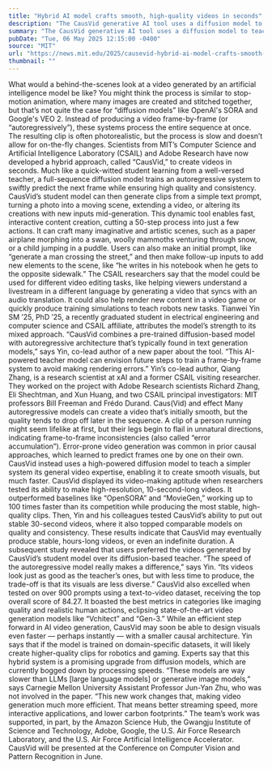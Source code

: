 ```yaml
---
title: "Hybrid AI model crafts smooth, high-quality videos in seconds"
description: "The CausVid generative AI tool uses a diffusion model to teach an autoregressive (frame-by-frame) system to rapidly produce stable, high-resolution videos."
summary: "The CausVid generative AI tool uses a diffusion model to teach an autoregressive (frame-by-frame) system to rapidly prod"
pubDate: "Tue, 06 May 2025 12:15:00 -0400"
source: "MIT"
url: "https://news.mit.edu/2025/causevid-hybrid-ai-model-crafts-smooth-high-quality-videos-in-seconds-0506"
thumbnail: ""
---
```


What would a behind-the-scenes look at a video generated by an artificial intelligence model be like? You might think the process is similar to stop-motion animation, where many images are created and stitched together, but that’s not quite the case for “diffusion models” like OpenAl's SORA and Google's VEO 2.
Instead of producing a video frame-by-frame (or “autoregressively”), these systems process the entire sequence at once. The resulting clip is often photorealistic, but the process is slow and doesn’t allow for on-the-fly changes.
Scientists from MIT’s Computer Science and Artificial Intelligence Laboratory (CSAIL) and Adobe Research have now developed a hybrid approach, called “CausVid,” to create videos in seconds. Much like a quick-witted student learning from a well-versed teacher, a full-sequence diffusion model trains an autoregressive system to swiftly predict the next frame while ensuring high quality and consistency. CausVid’s student model can then generate clips from a simple text prompt, turning a photo into a moving scene, extending a video, or altering its creations with new inputs mid-generation.
This dynamic tool enables fast, interactive content creation, cutting a 50-step process into just a few actions. It can craft many imaginative and artistic scenes, such as a paper airplane morphing into a swan, woolly mammoths venturing through snow, or a child jumping in a puddle. Users can also make an initial prompt, like “generate a man crossing the street,” and then make follow-up inputs to add new elements to the scene, like “he writes in his notebook when he gets to the opposite sidewalk.”
The CSAIL researchers say that the model could be used for different video editing tasks, like helping viewers understand a livestream in a different language by generating a video that syncs with an audio translation. It could also help render new content in a video game or quickly produce training simulations to teach robots new tasks.
Tianwei Yin SM ’25, PhD ’25, a recently graduated student in electrical engineering and computer science and CSAIL affiliate, attributes the model’s strength to its mixed approach.
“CausVid combines a pre-trained diffusion-based model with autoregressive architecture that’s typically found in text generation models,” says Yin, co-lead author of a new paper about the tool. “This AI-powered teacher model can envision future steps to train a frame-by-frame system to avoid making rendering errors.”
Yin’s co-lead author, Qiang Zhang, is a research scientist at xAI and a former CSAIL visiting researcher. They worked on the project with Adobe Research scientists Richard Zhang, Eli Shechtman, and Xun Huang, and two CSAIL principal investigators: MIT professors Bill Freeman and Frédo Durand.
Caus(Vid) and effect
Many autoregressive models can create a video that’s initially smooth, but the quality tends to drop off later in the sequence. A clip of a person running might seem lifelike at first, but their legs begin to flail in unnatural directions, indicating frame-to-frame inconsistencies (also called “error accumulation”).
Error-prone video generation was common in prior causal approaches, which learned to predict frames one by one on their own. CausVid instead uses a high-powered diffusion model to teach a simpler system its general video expertise, enabling it to create smooth visuals, but much faster.
CausVid displayed its video-making aptitude when researchers tested its ability to make high-resolution, 10-second-long videos. It outperformed baselines like “OpenSORA” and “MovieGen,” working up to 100 times faster than its competition while producing the most stable, high-quality clips.
Then, Yin and his colleagues tested CausVid’s ability to put out stable 30-second videos, where it also topped comparable models on quality and consistency. These results indicate that CausVid may eventually produce stable, hours-long videos, or even an indefinite duration.
A subsequent study revealed that users preferred the videos generated by CausVid’s student model over its diffusion-based teacher.
“The speed of the autoregressive model really makes a difference,” says Yin. “Its videos look just as good as the teacher’s ones, but with less time to produce, the trade-off is that its visuals are less diverse.”
CausVid also excelled when tested on over 900 prompts using a text-to-video dataset, receiving the top overall score of 84.27. It boasted the best metrics in categories like imaging quality and realistic human actions, eclipsing state-of-the-art video generation models like “Vchitect” and “Gen-3.”
While an efficient step forward in AI video generation, CausVid may soon be able to design visuals even faster — perhaps instantly — with a smaller causal architecture. Yin says that if the model is trained on domain-specific datasets, it will likely create higher-quality clips for robotics and gaming.
Experts say that this hybrid system is a promising upgrade from diffusion models, which are currently bogged down by processing speeds. “These models are way slower than LLMs [large language models] or generative image models,” says Carnegie Mellon University Assistant Professor Jun-Yan Zhu, who was not involved in the paper. “This new work changes that, making video generation much more efficient. That means better streaming speed, more interactive applications, and lower carbon footprints.”
The team’s work was supported, in part, by the Amazon Science Hub, the Gwangju Institute of Science and Technology, Adobe, Google, the U.S. Air Force Research Laboratory, and the U.S. Air Force Artificial Intelligence Accelerator. CausVid will be presented at the Conference on Computer Vision and Pattern Recognition in June.